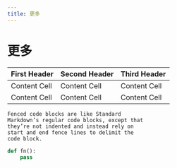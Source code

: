 ```yaml
---
title: 更多
---
```

# 更多
| First Header | Second Header | Third Header |
| ------------ | ------------- | ------------ |
| Content Cell | Content Cell  | Content Cell |
| Content Cell | Content Cell  | Content Cell |

```
Fenced code blocks are like Standard
Markdown’s regular code blocks, except that
they’re not indented and instead rely on
start and end fence lines to delimit the
code block.
```

```python
def fn():
    pass
```